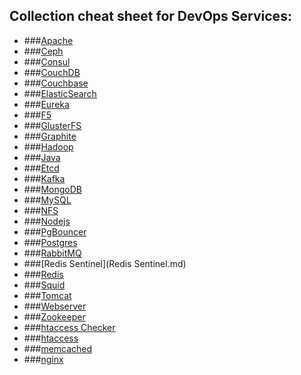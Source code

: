 ## Collection cheat sheet for DevOps Services:

- ###[Apache](Apache.md)
- ###[Ceph](https://sabaini.at/pages/ceph-cheatsheet.html)
- ###[Consul](Consul.md)
- ###[CouchDB](CouchDB.md)
- ###[Couchbase](Couchbase.md)
- ###[ElasticSearch](ElasticSearch.md)
- ###[Eureka](https://github.com/Netflix/eureka/wiki/Eureka-REST-operations)
- ###[F5](F5.md)
- ###[GlusterFS](GlusterFS.md)
- ###[Graphite](Graphite.md)
- ###[Hadoop](http://www.dummies.com/how-to/content/hadoop-for-dummies-cheat-sheet.html)
- ###[Java](Java.md)
- ###[Etcd](etcd.md)
- ###[Kafka](Kafka.md)
- ###[MongoDB](MongoDB.md)
- ###[MySQL](MySQL.md)
- ###[NFS](NFS.md)
- ###[Nodejs](Nodejs.md)
- ###[PgBouncer](PgBouncer.md)
- ###[Postgres](Postgres.md)
- ###[RabbitMQ](RabbitMQ.md)
- ###[Redis Sentinel](Redis Sentinel.md)
- ###[Redis](Redis.md)
- ###[Squid](Squid.md)
- ###[Tomcat](Tomcat.md)
- ###[Webserver](Webserver.md)
- ###[Zookeeper](Zookeeper.md)
- ###[htaccess Checker](http://htaccess.mwl.be/)
- ###[htaccess](htaccess.md)
- ###[memcached](memcached.md)
- ###[nginx](nginx.md)